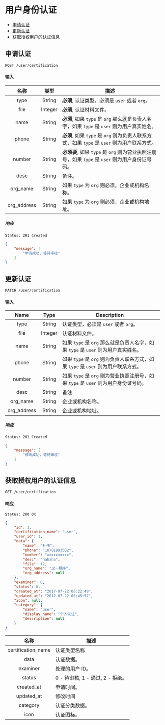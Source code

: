 # 用户身份认证

- [申请认证](#申请认证)
- [更新认证](#更新认证)
- [获取授权用户的认证信息](#获取授权用户的认证信息)

## 申请认证

```
POST /user/certification
```

#### 输入

| 名称 | 类型 | 描述 |
|:----:|:----:|----|
| type | String | **必须**, 认证类型，必须是 `user` 或者 `org`。 |
| file | Integer | **必须**, 认证材料文件。 |
| name | String | **必须**, 如果 `type` 是 `org` 那么就是负责人名字，如果 `type` 是 `user` 则为用户真实姓名。 |
| phone | String | **必须**, 如果 `type` 是 `org` 则为负责人联系方式，如果 `type` 是 `user` 则为用户联系方式。 |
| number | String | **必须要**, 如果 `type` 是 `org` 则为营业执照注册号，如果 `type` 是 `user` 则为用户身份证号码。 |
| desc | String | 备注。 |
| org_name | String | 如果 `type` 为 `org` 则必须，企业或机构名称。 |
| org_address | String | 如果 `type` 为 `org` 则必须，企业或机构地址。 |

##### 响应

```
Status: 201 Created
```
```json
{
    "message": [
        "申请成功，等待审核"
    ]
}
```

## 更新认证

```
PATCH /user/certification
```

#### 输入

| Name | Type | Description |
|:----:|:----:|----|
| type | String | 认证类型，必须是 `user` 或者 `org`。 |
| file | Integer | 认证材料文件。 |
| name | String | 如果 `type` 是 `org` 那么就是负责人名字，如果 `type` 是 `user` 则为用户真实姓名。 |
| phone | String | 如果 `type` 是 `org` 则为负责人联系方式，如果 `type` 是 `user` 则为用户联系方式。 |
| number | String | 如果 `type` 是 `org` 则为营业执照注册号，如果 `type` 是 `user` 则为用户身份证号码。 |
| desc | String | 备注 |
| org_name | String | 企业或机构名称。 |
| org_address | String | 企业或机构地址。 |

##### 响应

```
Status: 201 Created
```
```json
{
    "message": [
        "修改成功，等待审核"
    ]
}
```

## 获取授权用户的认证信息

```
GET /user/certification
```

#### 响应

```
Status: 200 OK
```
```json
{
    "id": 1,
    "certification_name": "user",
    "user_id": 1,
    "data": {
        "name": "杜伟",
        "phone": "18781993582",
        "number": "xxxxxxxxxx",
        "desc": "hahaha",
        "file": 12,
        "org_name": "之一程序",
        "org_address": null
    },
    "examiner": 0,
    "status": 0,
    "created_at": "2017-07-22 06:22:49",
    "updated_at": "2017-07-22 06:45:57",
    "icon": null,
    "category": {
        "name": "user",
        "display_name": "个人认证",
        "description": null
    }
}
```
| 名称 | 描述 |
|:----:|----|
| certification_name | 认证类型名称 |
| data | 认证数据。 |
| examiner | 处理的用户 ID。 |
| status | 0 - 待审核, 1 - 通过, 2 - 拒绝。 |
| created_at | 申请时间。 |
| updated_at | 修改时间 |
| category | 认证分类数据。 |
| icon | 认证图标。 |
